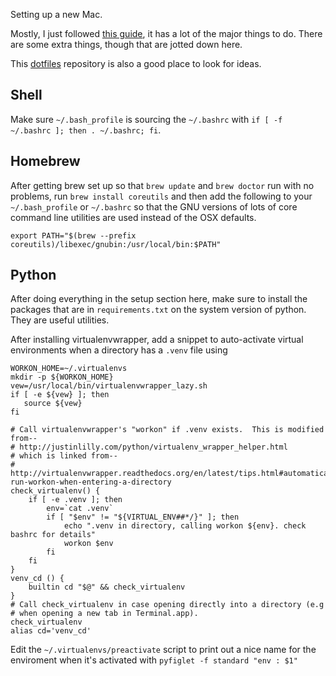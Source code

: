 Setting up a new Mac.

Mostly, I just followed [this guide](http://sourabhbajaj.com/mac-setup/index.html), it has a lot of the major things to do. There are some extra things, though that are jotted down here.

This [dotfiles](https://github.com/mathiasbynens/dotfiles) repository is also a good place to look for ideas.

## Shell

Make sure `~/.bash_profile` is sourcing the `~/.bashrc` with `if [ -f ~/.bashrc ]; then . ~/.bashrc; fi`.

## Homebrew

After getting brew set up so that `brew update` and `brew doctor` run with no problems, run `brew install coreutils` and then add the following to your `~/.bash_profile` or `~/.bashrc` so that the GNU versions of lots of core command line utilities are used instead of the OSX defaults.

```
export PATH="$(brew --prefix coreutils)/libexec/gnubin:/usr/local/bin:$PATH"
```

## Python

After doing everything in the setup section here, make sure to install the packages that are in `requirements.txt` on the system version of python. They are useful utilities.

After installing virtualenvwrapper, add a snippet to auto-activate virtual environments when a directory has a `.venv` file using 

```
WORKON_HOME=~/.virtualenvs
mkdir -p ${WORKON_HOME}
vew=/usr/local/bin/virtualenvwrapper_lazy.sh
if [ -e ${vew} ]; then
   source ${vew}
fi

# Call virtualenvwrapper's "workon" if .venv exists.  This is modified from--
# http://justinlilly.com/python/virtualenv_wrapper_helper.html
# which is linked from--
# http://virtualenvwrapper.readthedocs.org/en/latest/tips.html#automatically-run-workon-when-entering-a-directory
check_virtualenv() {
    if [ -e .venv ]; then
        env=`cat .venv`
        if [ "$env" != "${VIRTUAL_ENV##*/}" ]; then
            echo ".venv in directory, calling workon ${env}. check bashrc for details"
            workon $env
        fi
    fi
}
venv_cd () {
    builtin cd "$@" && check_virtualenv
}
# Call check_virtualenv in case opening directly into a directory (e.g
# when opening a new tab in Terminal.app).
check_virtualenv
alias cd='venv_cd'
```

Edit the `~/.virtualenvs/preactivate` script to print out a nice name for the enviroment when it's activated with `pyfiglet -f standard "env : $1"`
